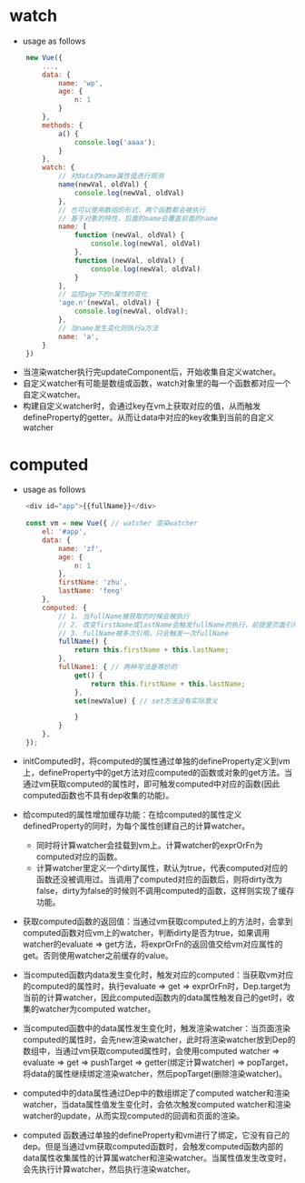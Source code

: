 # watch
- usage as follows
``` js
    new Vue({
        ...,
        data: {
            name: 'wp',
            age: {
                n: 1
            }
        },
        methods: {
            a() {
                console.log('aaaa');
            }
        },
        watch: {
            // 对data的name属性值进行观测
            name(newVal, oldVal) {
                console.log(newVal, oldVal)
            },
            // 也可以使用数组的形式，两个函数都会被执行
            // 基于对象的特性，后面的name会覆盖前面的name
            name: [
                function (newVal, oldVal) {
                    console.log(newVal, oldVal)
                },
                function (newVal, oldVal) {
                    console.log(newVal, oldVal)
                }
            ],
            // 监控age下的n属性的变化
            'age.n'(newVal, oldVal) {
                console.log(newVal, oldVal);
            },
            // 当name发生变化则执行a方法
            name: 'a',
        }
    })
```

- 当渲染watcher执行完updateComponent后，开始收集自定义watcher。
- 自定义watcher有可能是数组或函数，watch对象里的每一个函数都对应一个自定义watcher。
- 构建自定义watcher时，会通过key在vm上获取对应的值，从而触发defineProperty的getter。从而让data中对应的key收集到当前的自定义watcher

# computed
- usage as follows
``` js
    <div id="app">{{fullName}}</div>
    
    const vm = new Vue({ // watcher 渲染watcher
        el: '#app',
        data: {
            name: 'zf',
            age: {
                n: 1
            },
            firstName: 'zhu',
            lastName: 'feng'
        },
        computed: {
            // 1. 当fullName被获取的时候会被执行
            // 2. 改变firstName或lastName会触发fullName的执行，前提是页面引用了fullName
            // 3. fullName被多次引用，只会触发一次fullName
            fullName() {
                return this.firstName + this.lastName;
            },
            fullName1: { // 两种写法是等价的
                get() {
                    return this.firstName + this.lastName;
                },
                set(newValue) { // set方法没有实际意义

                }
            }
        },
    });
```

- initComputed时，将computed的属性通过单独的defineProperty定义到vm上，defineProperty中的get方法对应computed的函数或对象的get方法。当通过vm获取computed的属性时，即可触发computed中对应的函数(因此computed函数也不具有dep收集的功能)。
- 给computed的属性增加缓存功能：在给computed的属性定义definedProperty的同时，为每个属性创建自己的计算watcher。
  - 同时将计算watcher会挂载到vm上。计算watcher的exprOrFn为computed对应的函数。
  - 计算watcher里定义一个dirty属性，默认为true，代表computed对应的函数还没被调用过。当调用了computed对应的函数后，则将dirty改为false，dirty为false的时候则不调用computed的函数，这样则实现了缓存功能。
- 获取computed函数的返回值：当通过vm获取computed上的方法时，会拿到computed函数对应vm上的watcher，判断dirty是否为true，如果调用watcher的evaluate => get方法，将exprOrFn的返回值交给vm对应属性的get。否则使用watcher之前缓存的value。
- 当computed函数内data发生变化时，触发对应的computed：当获取vm对应的computed的属性时，执行evaluate => get => exprOrFn时，Dep.target为当前的计算watcher，因此computed函数内的data属性触发自己的get时，收集的watcher为computed watcher。
- 当computed函数中的data属性发生变化时，触发渲染watcher：当页面渲染computed的属性时，会先new渲染watcher，此时将渲染watcher放到Dep的数组中，当通过vm获取computed属性时，会使用computed watcher => evaluate => get => pushTarget => getter(绑定计算watcher) => popTarget，将data的属性继续绑定渲染watcher，然后popTarget(删除渲染watcher)。
- computed中的data属性通过Dep中的数组绑定了computed watcher和渲染watcher，当data属性值发生变化时，会依次触发computed watcher和渲染watcher的update，从而实现computed的回调和页面的渲染。

- computed 函数通过单独的defineProperty和vm进行了绑定，它没有自己的dep。但是当通过vm获取computed函数时，会触发computed函数内部的data属性收集属性的计算属watcher和渲染watcher。当属性值发生改变时，会先执行计算watcher，然后执行渲染watcher。